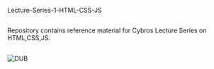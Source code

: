 
Lecture-Series-1-HTML-CSS-JS

##

Repository contains reference material for Cybros Lecture Series on  HTML,CSS,JS.

##

![DUB](https://img.shields.io/dub/l/vibe-d.svg?style=flat)
